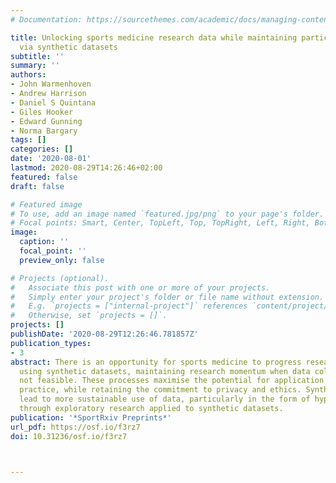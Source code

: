 ```yaml
---
# Documentation: https://sourcethemes.com/academic/docs/managing-content/

title: Unlocking sports medicine research data while maintaining participant privacy
  via synthetic datasets
subtitle: ''
summary: ''
authors:
- John Warmenhoven
- Andrew Harrison
- Daniel S Quintana
- Giles Hooker
- Edward Gunning
- Norma Bargary
tags: []
categories: []
date: '2020-08-01'
lastmod: 2020-08-29T14:26:46+02:00
featured: false
draft: false

# Featured image
# To use, add an image named `featured.jpg/png` to your page's folder.
# Focal points: Smart, Center, TopLeft, Top, TopRight, Left, Right, BottomLeft, Bottom, BottomRight.
image:
  caption: ''
  focal_point: ''
  preview_only: false

# Projects (optional).
#   Associate this post with one or more of your projects.
#   Simply enter your project's folder or file name without extension.
#   E.g. `projects = ["internal-project"]` references `content/project/deep-learning/index.md`.
#   Otherwise, set `projects = []`.
projects: []
publishDate: '2020-08-29T12:26:46.781857Z'
publication_types:
- 3
abstract: There is an opportunity for sports medicine to progress research ideation
  using synthetic datasets, maintaining research momentum when data collection is
  not feasible. These processes maximise the potential for application of open science
  practice, while retaining the commitment to privacy and ethics. Synthetic data could
  lead to more sustainable use of data, particularly in the form of hypothesis generation
  through exploratory research applied to synthetic datasets.
publication: '*SportRxiv Preprints*'
url_pdf: https://osf.io/f3rz7
doi: 10.31236/osf.io/f3rz7



---
```

